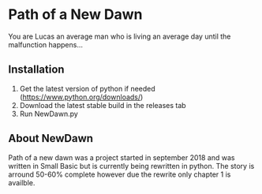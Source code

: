 # Path of a New Dawn
You are Lucas an average man who is living an average day until the malfunction happens...

## Installation
1) Get the latest version of python if needed (https://www.python.org/downloads/)
2) Download the latest stable build in the releases tab 
3) Run NewDawn.py

## About NewDawn

Path of a new dawn was a project started in september 2018 and was written in Small Basic but is currently being rewritten in python. The story is arround 50-60% complete however due the rewrite only chapter 1 is availble.
